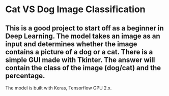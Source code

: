 # Cat VS Dog Image Classification
This is a good project to start off as a beginner in Deep Learning.
The model takes an image as an input and determines whether the image contains a picture of a dog or a cat.
There is a simple GUI made with Tkinter.
The answer will contain the class of the image (dog/cat) and the percentage.
------------------------------------------------------------------------------------------------------------------------------------
The model is built with Keras, Tensorflow GPU 2.x.

